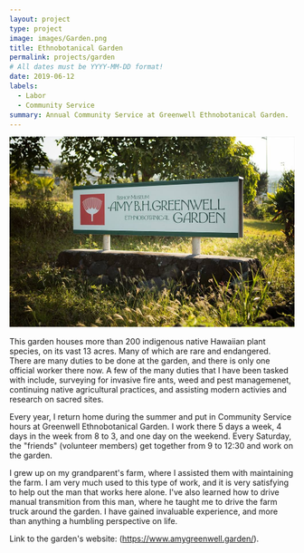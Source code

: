 ```yaml
---
layout: project
type: project
image: images/Garden.png
title: Ethnobotanical Garden
permalink: projects/garden
# All dates must be YYYY-MM-DD format!
date: 2019-06-12
labels:
  - Labor
  - Community Service
summary: Annual Community Service at Greenwell Ethnobotanical Garden.
---
```


<img class="ui medium right floated rounded image" src="../images/Botanical-Garden.jpg">

This garden houses more than 200 indigenous native Hawaiian plant species, on its vast 13 acres. Many of which are rare and endangered.
There are many duties to be done at the garden, and there is only one official worker there now. A few of the many duties that I have been tasked with include, surveying for invasive fire ants, weed and pest managemenet, continuing native agricultural practices, and assisting modern activies and research on sacred sites.


Every year, I return home during the summer and put in Community Service hours at Greenwell Ethnobotanical Garden. I work there
5 days a week, 4 days in the week from 8 to 3, and one day on the weekend. Every Saturday, the "friends" (volunteer members) get together from 9 to 12:30 and work on the garden.

I grew up on my grandparent's farm, where I assisted them with maintaining the farm. I am very much used to this type of work, 
and it is very satisfying to help out the man that works here alone. I've also learned how to drive manual transmition from
this man, where he taught me to drive the farm truck around the garden. I have gained invaluable experience, and more than anything a humbling perspective on life.

Link to the garden's website: (https://www.amygreenwell.garden/).

